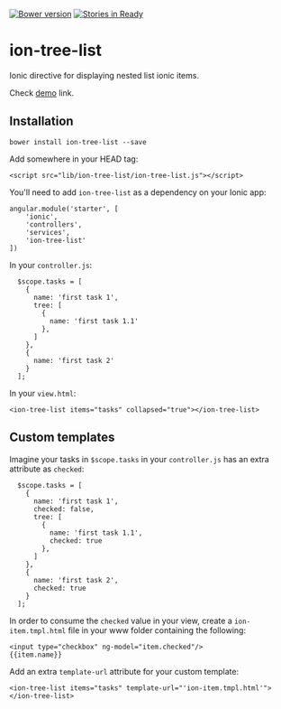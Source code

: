 [![Bower version](https://badge.fury.io/bo/ion-tree-list.svg)](http://badge.fury.io/bo/ion-tree-list)  [![Stories in Ready](https://badge.waffle.io/fer/ion-tree-list.png?label=ready&title=Ready)](https://waffle.io/fer/ion-tree-list)
# ion-tree-list

Ionic directive for displaying nested list ionic items.

Check [demo](http://fer.github.io/ion-tree-list/) link.

## Installation

```
bower install ion-tree-list --save
```

Add somewhere in your HEAD tag:

```
<script src="lib/ion-tree-list/ion-tree-list.js"></script>
```

You'll need to add ```ion-tree-list``` as a dependency on your Ionic app:

```
angular.module('starter', [
    'ionic', 
    'controllers', 
    'services', 
    'ion-tree-list'
])
```

In your ```controller.js```:

```
  $scope.tasks = [
    {
      name: 'first task 1',
      tree: [
        {
          name: 'first task 1.1'
        },
      ]
    },
    {
      name: 'first task 2'
    }
  ];    
```


In your ```view.html```:

```
<ion-tree-list items="tasks" collapsed="true"></ion-tree-list>
```

## Custom templates

Imagine your tasks in ```$scope.tasks``` in your ```controller.js``` has an extra attribute as ```checked```:

```
  $scope.tasks = [
    {
      name: 'first task 1',
      checked: false,
      tree: [
        {
          name: 'first task 1.1',
          checked: true
        },
      ]
    },
    {
      name: 'first task 2',
      checked: true
    }
  ];
```

In order to consume the ```checked``` value in your view, create a ```ion-item.tmpl.html``` file in 
your www folder containing the following:

```
<input type="checkbox" ng-model="item.checked"/>
{{item.name}}
```

Add an extra ```template-url``` attribute for your custom template:
 
```
<ion-tree-list items="tasks" template-url="'ion-item.tmpl.html'"></ion-tree-list>
```
